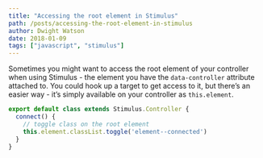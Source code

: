 ```yaml
---
title: "Accessing the root element in Stimulus"
path: /posts/accessing-the-root-element-in-stimulus
author: Dwight Watson
date: 2018-01-09
tags: ["javascript", "stimulus"]
---
```


Sometimes you might want to access the root element of your controller when using Stimulus - the element you have the `data-controller` attribute attached to. You could hook up a target to get access to it, but there’s an easier way - it’s simply available on your controller as `this.element`.

```js
export default class extends Stimulus.Controller {
  connect() {
    // toggle class on the root element
    this.element.classList.toggle('element--connected')
  }
}
```
